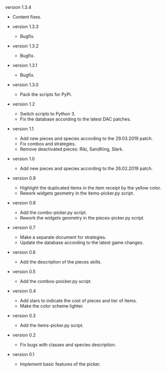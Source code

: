  version 1.3.4
  - Content fixes.

* version 1.3.3
  - Bugfix.

* version 1.3.2
  - Bugfix.

* version 1.3.1
  - Bugfix.

* version 1.3.0
  - Pack the scripts for PyPi.

* version 1.2
  - Switch scripts to Python 3.
  - Fix the database according to the latest DAC patches.

* version 1.1
  - Add new pieces and species according to the 29.03.2019 patch.
  - Fix combos and strategies.
  - Remove deactivated pieces: Riki, SandKing, Slark.

* version 1.0
  - Add new pieces and species according to the 26.02.2019 patch.

* version 0.9
  - Highlight the duplicated items in the item receipt by the yellow color.
  - Rework widgets geometry in the items-picker.py script.

* version 0.8
  - Add the combo-picker.py script.
  - Rework the widgets geometry in the pieces-picker.py script.

* version 0.7
  - Make a separate document for strategies.
  - Update the database according to the latest game changes.

* version 0.6
  - Add the description of the pieces skills.

* version 0.5
  - Add the combos-poicker.py script.

* version 0.4
  - Add stars to indicate the cost of pieces and tier of items.
  - Make the color scheme lighter.

* version 0.3
  - Add the items-picker.py script.

* version 0.2
  - Fix bugs with classes and species description.

* version 0.1
  - Implement basic features of the picker.
